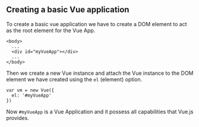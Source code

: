 ## Creating a basic Vue application

To create a basic vue application we have to create a DOM element to act as the root element for the Vue App.

```
<body>
  ...
  <div id="myVueApp"></div>
  ...
</body>
```

Then we create a new Vue instance and attach the Vue instance to the DOM element we have created using the `el` (element) option.

```
var vm = new Vue({
  el: '#myVueApp'
})
```

Now `#myVueApp` is a Vue Application and it possess all capabilities that Vue.js provides.
